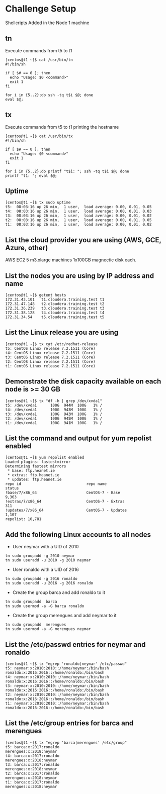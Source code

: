# Challenge Setup

Shellcripts Added in the Node 1 machine

## tn

Execute commands from t5 to t1
```
[centos@t1 ~]$ cat /usr/bin/tn
#!/bin/sh

if [ $# == 0 ]; then
  echo "Usage: $0 <command>"
  exit 1
fi

for i in {5..2};do ssh -tq t$i $@; done
eval $@;
```

## tx

Execute commands from t5 to t1 printing the hostname

```
[centos@t1 ~]$ cat /usr/bin/tx
#!/bin/sh

if [ $# == 0 ]; then
  echo "Usage: $0 <command>"
  exit 1
fi

for i in {5..2};do printf "t$i: "; ssh -tq t$i $@; done
printf "t1: "; eval $@;
```

## Uptime
```
[centos@t1 ~]$ tx sudo uptime
t5:  08:03:16 up 26 min,  1 user,  load average: 0.00, 0.01, 0.05
t4:  08:03:16 up 26 min,  1 user,  load average: 0.00, 0.01, 0.03
t3:  08:03:16 up 26 min,  1 user,  load average: 0.00, 0.01, 0.02
t2:  08:03:16 up 26 min,  1 user,  load average: 0.00, 0.01, 0.05
t1:  08:03:16 up 26 min,  1 user,  load average: 0.00, 0.01, 0.02
```

## List the cloud provider you are using (AWS, GCE, Azure, other)

AWS EC2 5 m3.xlarge machines 1x100GB magnectic disk each.

## List the nodes you are using by IP address and name
```
[centos@t1 ~]$ getent hosts
172.31.43.101   t1.cloudera.training.test t1
172.31.47.148   t2.cloudera.training.test t2
172.31.36.239   t3.cloudera.training.test t3
172.31.38.128   t4.cloudera.training.test t4
172.31.34.54    t5.cloudera.training.test t5
```

## List the Linux release you are using

```
[centos@t1 ~]$ tx cat /etc/redhat-release
t5: CentOS Linux release 7.2.1511 (Core)
t4: CentOS Linux release 7.2.1511 (Core)
t3: CentOS Linux release 7.2.1511 (Core)
t2: CentOS Linux release 7.2.1511 (Core)
t1: CentOS Linux release 7.2.1511 (Core)
```

## Demonstrate the disk capacity available on each node is >= 30 GB
```
[centos@t1 ~]$ tx "df -h | grep /dev/xvda1"
t5: /dev/xvda1      100G  944M  100G   1% /
t4: /dev/xvda1      100G  943M  100G   1% /
t3: /dev/xvda1      100G  943M  100G   1% /
t2: /dev/xvda1      100G  945M  100G   1% /
t1: /dev/xvda1      100G  941M  100G   1% /
```

## List the command and output for yum repolist enabled

```
[centos@t1 ~]$ yum repolist enabled
Loaded plugins: fastestmirror
Determining fastest mirrors
 * base: ftp.heanet.ie
 * extras: ftp.heanet.ie
 * updates: ftp.heanet.ie
repo id                             repo name                             status
!base/7/x86_64                      CentOS-7 - Base                       9,363
!extras/7/x86_64                    CentOS-7 - Extras                       311
!updates/7/x86_64                   CentOS-7 - Updates                    1,107
repolist: 10,781
```

## Add the following Linux accounts to all nodes
* User neymar with a UID of 2010
```
tn sudo groupadd -g 2010 neymar
tn sudo useradd -u 2010 -g 2010 neymar
```
* User ronaldo with a UID of 2016
```
tn sudo groupadd -g 2016 ronaldo
tn sudo useradd -u 2016 -g 2016 ronaldo
```
* Create the group barca and add ronaldo to it
```
tn sudo groupadd  barca
tn sudo usermod -a -G barca ronaldo
```
* Create the group merengues and add neymar to it
```
tn sudo groupadd  merengues
tn sudo usermod -a -G merengues neymar
```

## List the /etc/passwd entries for neymar and ronaldo

```
[centos@t1 ~]$ tx "egrep 'ronaldo|neymar' /etc/passwd"
t5: neymar:x:2010:2010::/home/neymar:/bin/bash
ronaldo:x:2016:2016::/home/ronaldo:/bin/bash
t4: neymar:x:2010:2010::/home/neymar:/bin/bash
ronaldo:x:2016:2016::/home/ronaldo:/bin/bash
t3: neymar:x:2010:2010::/home/neymar:/bin/bash
ronaldo:x:2016:2016::/home/ronaldo:/bin/bash
t2: neymar:x:2010:2010::/home/neymar:/bin/bash
ronaldo:x:2016:2016::/home/ronaldo:/bin/bash
t1: neymar:x:2010:2010::/home/neymar:/bin/bash
ronaldo:x:2016:2016::/home/ronaldo:/bin/bash
```

## List the /etc/group entries for barca and merengues

```
[centos@t1 ~]$ tx "egrep 'barca|merengues' /etc/group"
t5: barca:x:2017:ronaldo
merengues:x:2018:neymar
t4: barca:x:2017:ronaldo
merengues:x:2018:neymar
t3: barca:x:2017:ronaldo
merengues:x:2018:neymar
t2: barca:x:2017:ronaldo
merengues:x:2018:neymar
t1: barca:x:2017:ronaldo
merengues:x:2018:neymar
```
